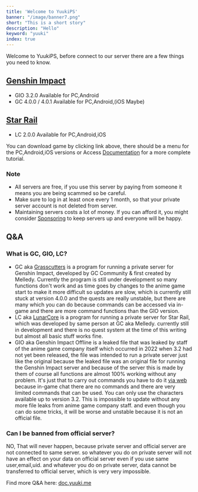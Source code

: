 ```yaml
---
title: 'Welcome to YuukiPS'
banner: "/image/banner7.png"
short: "This is a short story"
description: "Hello"
keyword: "yuuki"
index: true
---
```

Welcome to YuukiPS, before connect to our server there are a few things you need to know.

## [Genshin Impact](/game/genshin-impact)

* GIO 3.2.0 Available for PC,Android
* GC 4.0.0 / 4.0.1 Available for PC,Android,(iOS Maybe)

## [Star Rail](/game/star-rail)
* LC 2.0.0 Available for PC,Android,iOS

You can download game by clicking link above, there should be a menu for the PC,Android,iOS versions or Access [Documentation](/blog/documentation) for a more complete tutorial.

### Note

* All servers are free, if you use this server by paying from someone it means you are being scammed so be careful.
* Make sure to log in at least once every 1 month, so that your private server account is not deleted from server.
* Maintaining servers costs a lot of money. If you can afford it, you might consider [Sponsoring](/sponsor) to keep servers up and everyone will be happy.

## Q&A
### What is GC, GIO, LC?

* GC aka [Grasscutters](https://github.com/Grasscutters/Grasscutter) is a program for running a private server for Genshin Impact, developed by GC Community & first created by Melledy. Currently the program is still under development so many functions don't work and as time goes by changes to the anime game start to make it more difficult so updates are slow, which is currently still stuck at version 4.0.0 and the quests are really unstable, but there are many which you can do because commands can be accessed via in-game and there are more command functions than the GIO version.
* LC aka [LunarCore](https://github.com/Melledy/LunarCore) is a program for running a private server for Star Rail, which was developed by same person at GC aka Melledy. currently still in development and there is no quest system at the time of this writing but almost all basic stuff works fine.
* GIO aka Genshin Impact Offline is a leaked file that was leaked by staff of the anime game company itself which occurred in 2022 when 3.2 had not yet been released, the file was intended to run a private server just like the original because the leaked file was an original file for running the Genshin Impact server and because of the server this is made by them of course all functions are almost 100% working without any problem. It's just that to carry out commands you have to do it [via web](/command) because in-game chat there are no commands and there are very limited commands that can be used. You can only use the characters available up to version 3.2. This is impossible to update without any more file leaks from anime game company staff. and even though you can do some tricks, it will be worse and unstable because it is not an official file.

### Can I be banned from official server?
NO, That will never happen, because private server and official server are not connected to same server. so whatever you do on private server will not have an effect on your data on official server even if you use same user,email,uid. and whatever you do on private server, data cannot be transferred to official server, which is very very impossible.

Find more Q&A here: [doc.yuuki.me](https://doc.yuuki.me/docs/faq)